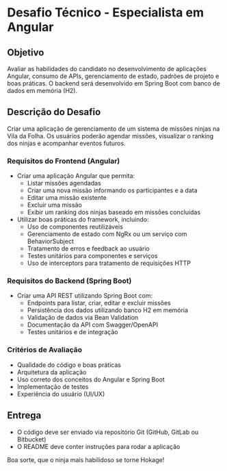 # Desafio Técnico - Especialista em Angular

## Objetivo
Avaliar as habilidades do candidato no desenvolvimento de aplicações Angular, consumo de APIs, gerenciamento de estado, padrões de projeto e boas práticas. O backend será desenvolvido em Spring Boot com banco de dados em memória (H2).

## Descrição do Desafio
Criar uma aplicação de gerenciamento de um sistema de missões ninjas na Vila da Folha. Os usuários poderão agendar missões, visualizar o ranking dos ninjas e acompanhar eventos futuros.

### Requisitos do Frontend (Angular)
- Criar uma aplicação Angular que permita:
  - Listar missões agendadas
  - Criar uma nova missão informando os participantes e a data
  - Editar uma missão existente
  - Excluir uma missão
  - Exibir um ranking dos ninjas baseado em missões concluídas
- Utilizar boas práticas do framework, incluindo:
  - Uso de componentes reutilizáveis
  - Gerenciamento de estado com NgRx ou um serviço com BehaviorSubject
  - Tratamento de erros e feedback ao usuário
  - Testes unitários para componentes e serviços
  - Uso de interceptors para tratamento de requisições HTTP

### Requisitos do Backend (Spring Boot)
- Criar uma API REST utilizando Spring Boot com:
  - Endpoints para listar, criar, editar e excluir missões
  - Persistência dos dados utilizando banco H2 em memória
  - Validação de dados via Bean Validation
  - Documentação da API com Swagger/OpenAPI
  - Testes unitários e de integração

### Critérios de Avaliação
- Qualidade do código e boas práticas
- Arquitetura da aplicação
- Uso correto dos conceitos do Angular e Spring Boot
- Implementação de testes
- Experiência do usuário (UI/UX)

## Entrega
- O código deve ser enviado via repositório Git (GitHub, GitLab ou Bitbucket)
- O README deve conter instruções para rodar a aplicação

Boa sorte, que o ninja mais habilidoso se torne Hokage!

